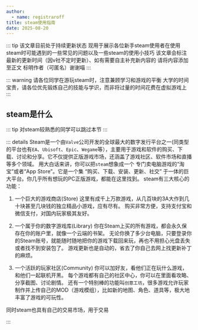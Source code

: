 ```yaml
---
author:
  - name: registraroff
title: steam使用指南
date: 2025-08-20
---
```


::: tip
该文章目前处于持续更新状态 现用于展示各位新手steam使用者在使用steam时可能遇到的一些常见的问题以及一些steam的使用小技巧 该文章会标注最新的更新时间（因v社不定时更新）、如有需要自主补充新内容的 请将内容添加至正文 标明作者（可匿名）谢谢喵
:::

::: warning
请各位同学在游玩steam时，注意兼顾学习和游戏的平衡 大学的时间宝贵，请各位优先锻炼自己的技能与学识，而非将过量的时间花费在虚拟游戏上
:::

## steam是什么

::: tip
对steam较熟悉的同学可以跳过本节
:::

::: details
Steam是一个由`Valve`公司开发的全球最大的数字发行平台之一(同类型的平台也有`EA`、`Ubisoft`、`Epic`、`Wegame`等），主要用于游戏和软件的购买、下载、讨论和分享。它不仅提供正版游戏市场，还涵盖了游戏社区、软件市场和直播等多个领域。
用大白话来讲，你可以把`steam`想象成一个 专门卖电脑游戏的“淘宝”或者“App Store”。它是一个集 “购买、下载、安装、更新、社交” 于一体的巨大平台。你几乎所有想玩的PC正版游戏，都能在这里找到。
steam有三大核心的功能：

1. 一个巨大的游戏商店(Store)
  这里有成千上万款游戏，从几百块的3A大作到几十块甚至几块钱的独立精品小游戏，应有尽有。
  购买非常方便，支持支付宝和微信支付，对国内玩家极其友好。

2. 一个属于你的数字游戏库(Library)
  你在Steam上买的所有游戏，都会永久保存在你的账户里，就像一个云端的书架。
  无论你换了多少台电脑，只要登录你的Steam账号，就能随时随地把你的游戏下载回来玩，再也不用担心光盘丢失或者找不到安装包了。
  游戏更新也是自动的，省去了你自己去网上找更新补丁的麻烦。
3. 一个活跃的玩家社区(Community)
  你可以加好友，看他们正在玩什么游戏，和他们一起联机开黑。
  每个游戏都有自己的社区中心，你可以在里面看攻略、分享截图、讨论剧情。
  还有一个特别棒的功能叫`创意工坊`，很多游戏允许玩家制作并上传自己的MOD（游戏模组），比如新的地图、角色、道具等，极大地丰富了游戏的可玩性。

同时steam也具有自己的交易市场，用于交易

:::